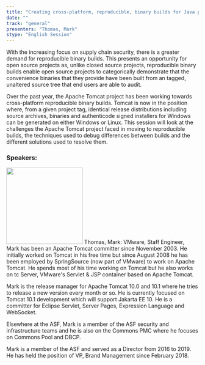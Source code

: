 ```yaml
---
title: "Creating cross-platform, reproducible, binary builds for Java projects"
date: "" 
track: "general"
presenters: "Thomas, Mark"
stype: "English Session"
---
```

With the increasing focus on supply chain security, there is a greater demand for reproducible binary builds. This presents an opportunity for open source projects as, unlike closed source projects, reproducible binary builds enable open source projects to categorically demonstrate that the convenience binaries that they provide have been built from an tagged, unaltered source tree that end users are able to audit.

Over the past year, the Apache Tomcat project has been working towards cross-platform reproducible binary builds. Tomcat is now in the position where, from a given project tag, identical release distributions including source archives, binaries and authenticode signed installers for Windows can be generated on either Windows or Linux. This session will look at the challenges the Apache Tomcat project faced in moving to reproducible builds, the techniques used to debug differences between builds and the different solutions used to resolve them.
 ### Speakers: 
 <img src="images/speaker/1029.png" width="200" />
 Thomas, Mark: VMware, Staff Engineer, Mark has been an Apache Tomcat committer since November 2003. He initially worked on Tomcat in his free time but since August 2008 he has been employed by SpringSource (now part of VMware) to work on Apache Tomcat. He spends most of his time working on Tomcat but he also works on tc Server, VMware's Servlet & JSP container based on Apache Tomcat.

Mark is the release manager for Apache Tomcat 10.0 and 10.1 where he tries to release a new version every month or so. He is currently focused on Tomcat 10.1 development which will support Jakarta EE 10. He is a committer for Eclipse Servlet, Server Pages, Expression Language and WebSocket.

Elsewhere at the ASF, Mark is a member of the ASF security and infrastructure teams and he is also on the Commons PMC where he focuses on Commons Pool and DBCP.

Mark is a member of the ASF and served as a Director from 2016 to 2019. He has held the position of VP, Brand Management since February 2018.
 